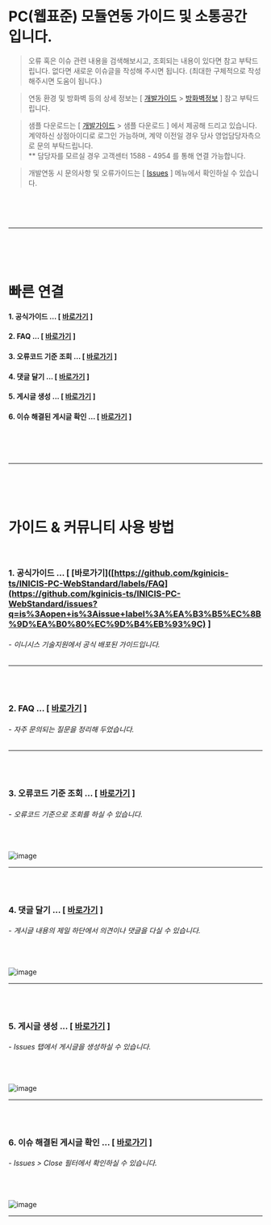 # PC(웹표준) 모듈연동 가이드 및 소통공간 입니다.

> 오류 혹은 이슈 관련 내용을 검색해보시고, 조회되는 내용이 있다면 참고 부탁드립니다.
  없다면 새로운 이슈글을 작성해 주시면 됩니다. (최대한 구체적으로 작성해주시면 도움이 됩니다.)

> 연동 환경 및 방화벽 등의 상세 정보는 [ [개발가이드](https://manual.inicis.com/stdpay) > [방화벽정보](https://manual.inicis.com/stdpay/std-info.php#firewall) ] 참고 부탁드립니다.

> 샘플 다운로드는 [ [개발가이드](https://manual.inicis.com/stdpay) > 샘플 다운로드 ] 에서 제공해 드리고 있습니다.<br>
> 계약하신 상점아이디로 로그인 가능하며, 계약 이전일 경우 당사 영업담당자측으로 문의 부탁드립니다. <br>
> ** 담당자를 모르실 경우 고객센터 1588 - 4954 를 통해 연결 가능합니다.

> 개발연동 시 문의사항 및 오류가이드는 [ [Issues](https://github.com/ts-inicis/INIStdPay-Manual/issues) ] 메뉴에서 확인하실 수 있습니다.


<br><br><br>
<hr>
<br><br><br>

# 빠른 연결
#### 1. 공식가이드 ... [ [바로가기](https://github.com/kginicis-ts/INICIS-PC-WebStandard/issues?q=is%3Aopen+is%3Aissue+label%3A%EA%B3%B5%EC%8B%9D%EA%B0%80%EC%9D%B4%EB%93%9C) ]
#### 2. FAQ ... [ [바로가기](https://github.com/kginicis-ts/INICIS-PC-WebStandard/labels/FAQ) ]
#### 3. 오류코드 기준 조회 ... [ [바로가기](https://github.com/kginicis-ts/INICIS-PC-WebStandard/issues?q=is%3Aissue+is%3Aopen+V016) ]
#### 4. 댓글 달기 ... [ [바로가기](https://github.com/ts-inicis/INIStdPay-Manual/issues) ]
#### 5. 게시글 생성 ... [ [바로가기](https://github.com/ts-inicis/INIStdPay-Manual/issues) ]
#### 6. 이슈 해결된 게시글 확인 ... [ [바로가기](https://github.com/kginicis-ts/INICIS-PC-WebStandard/issues?q=is%3Aissue+is%3Aclosed) ]


<br><br><br>
<hr>
<br><br><br>


# 가이드 & 커뮤니티 사용 방법

<br>

### 1. 공식가이드 ... [ [바로가기]([https://github.com/kginicis-ts/INICIS-PC-WebStandard/labels/FAQ](https://github.com/kginicis-ts/INICIS-PC-WebStandard/issues?q=is%3Aopen+is%3Aissue+label%3A%EA%B3%B5%EC%8B%9D%EA%B0%80%EC%9D%B4%EB%93%9C) ]
<h6> - 이니시스 기술지원에서 공식 배포된 가이드입니다.  </h6> 
<hr><br><br>

### 2. FAQ ... [ [바로가기](https://github.com/kginicis-ts/INICIS-PC-WebStandard/labels/FAQ) ]
<h6> - 자주 문의되는 질문을 정리해 두었습니다. </h6> 
<hr><br><br>

### 3. 오류코드 기준 조회 ... [ [바로가기](https://github.com/kginicis-ts/INICIS-PC-WebStandard/issues?q=is%3Aissue+is%3Aopen+V016) ] 
<h6> - 오류코드 기준으로 조회를 하실 수 있습니다. </h6> 
<br>

![image](https://user-images.githubusercontent.com/100749490/176360023-eeb2fc08-8a0e-4528-aed9-a4af7eb99116.png)

<hr><br><br>

### 4. 댓글 달기 ... [ [바로가기](https://github.com/ts-inicis/INIStdPay-Manual/issues) ]
<h6> - 게시글 내용의 제일 하단에서 의견이나 댓글을 다실 수 있습니다. </h6> 
<br>

![image](https://user-images.githubusercontent.com/100749490/176360575-36ad0f5d-508f-4332-9add-438ea35eaa98.png)

<hr><br><br>


### 5. 게시글 생성 ... [ [바로가기](https://github.com/ts-inicis/INIStdPay-Manual/issues) ]
<h6> - Issues 탭에서 게시글을 생성하실 수 있습니다. </h6> 
<br>

![image](https://user-images.githubusercontent.com/100749490/176362444-349998d7-9c7f-4f61-820d-68394b5e3efd.png)

<hr><br><br>


### 6. 이슈 해결된 게시글 확인 ... [ [바로가기](https://github.com/kginicis-ts/INICIS-PC-WebStandard/issues?q=is%3Aissue+is%3Aclosed) ]
<h6> - Issues > Close 필터에서 확인하실 수 있습니다. </h6> 
<br>

![image](https://user-images.githubusercontent.com/100749490/176368718-f614ea2b-f67e-40d4-964c-3ab9e20bba09.png)

<hr><br><br>



